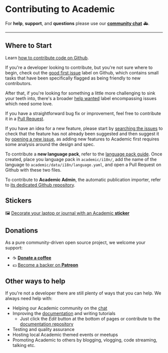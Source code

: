 # Contributing to Academic

For **help**, **support**, and **questions** please use our **[community chat](https://spectrum.chat/academic)**  🚑.

---

## Where to Start

Learn [how to contribute code on Github](https://codeburst.io/a-step-by-step-guide-to-making-your-first-github-contribution-5302260a2940).

If you're a developer looking to contribute, but you're not sure where to begin, check out the [good first issue](https://github.com/gcushen/hugo-academic/issues?q=is%3Aopen+is%3Aissue+label%3A%22good+first+issue%22) label on Github, which contains small tasks that have been specifically flagged as being friendly to new contributors.

After that, if you're looking for something a little more challenging to sink your teeth into, there's a broader [help wanted](https://github.com/gcushen/hugo-academic/labels/help%20wanted) label encompassing issues which need some love.

If you have a straightforward bug fix or improvement, feel free to contribute it in a [Pull Request](https://github.com/gcushen/hugo-academic/pulls).

If you have an idea for a new feature, please start by [searching the issues](https://github.com/gcushen/hugo-academic/issues) to check that the feature has not already been suggested and then suggest it by [opening a new issue](https://github.com/gcushen/hugo-academic/issues/new/choose), as adding new features to Academic first requires some analysis around the design and spec.

To contribute a **new language pack**, refer to the [language pack guide](/academic/docs/language/#create-or-modify-a-language-pack). Once created, place you language pack in `academic/i18n/`, add the name of the language to `academic/data/i18n/language.yaml`, and open a Pull Request on Github with these two files.

To contribute to **Academic Admin**, the automatic publication importer, refer to [its dedicated Github repository](https://github.com/sourcethemes/academic-admin).

## Stickers

🖼️ [Decorate your laptop or journal with an Academic **sticker**](https://www.redbubble.com/people/neutreno/works/34387919-academic)

## Donations

As a pure community-driven open source project, we welcome your support:

  - ☕️ [**Donate a coffee**](https://paypal.me/cushen)
  - 💵 [Become a backer on **Patreon**](https://www.patreon.com/cushen)

## Other ways to help

If you're not a developer there are still plenty of ways that you can help. We always need help with:

- Helping our Academic community on the [chat](https://spectrum.chat/academic)
- Improving the [documentation](/academic/docs/) and writing tutorials
  - Just click the _Edit_ button at the bottom of pages or contribute to the [documentation repository](https://github.com/sourcethemes/academic-www)
- Testing and quality assurance
- Hosting local Academic themed events or meetups
- Promoting Academic to others by blogging, vlogging, code streaming, talking etc.
